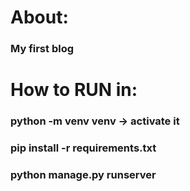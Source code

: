   # About:
  ### My first blog

  # How to RUN in:
  ### python -m venv venv -> activate it
  ### pip install -r requirements.txt
  ### python manage.py runserver
